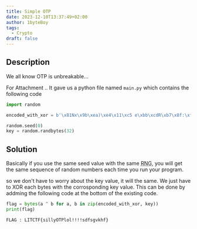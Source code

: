 ```yaml
---
title: Simple OTP
date: 2023-12-10T13:37:49+02:00
author: 1byteBoy
tags:
  - Crypto
draft: false
---
```


## Description

We all know OTP is unbreakable...

For Attachment .. It gave us a python file named `main.py` which contains the following code

```py
import random

encoded_with_xor = b'\x81Nx\x9b\xea)\xe4\x11\xc5 e\xbb\xcdR\xb7\x8f:\xf8\x8bJ\x15\x0e.n\\-/4\x91\xdcN\x8a'

random.seed(0)
key = random.randbytes(32)
```

## Solution

Basically if you use the same seed value with the same <abbr title="Random Number Generator">RNG</abbr>, you will get the same sequence of random numbers each time you run your program.

so we don't have to worry about the key value, it will the same. We just have to XOR each bytes with the corrosponding key value. This can be done by addming the following code at the bottom of the existing code.

```py
flag = bytes(a ^ b for a, b in zip(encoded_with_xor, key))
print(flag)
```

```
FLAG : LITCTF{sillyOTPlol!!!!sdfsgvkhf}
```